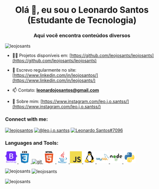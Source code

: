 <h1 align="center">Olá 👋, eu sou o Leonardo Santos (Estudante de Tecnologia)</h1>
<h3 align="center">Aqui você encontra conteúdos diversos</h3>

<p align="left"> 
  <img src="https://komarev.com/ghpvc/?username=leojosants&label=Profile%20views&color=0e75b6&style=flat" alt="leojosants" /> 
</p>

- 👨‍💻 Projetos disponíveis em: [https://github.com/leojosants/leojosants](https://github.com/leojosants/leojosants)

- 📝 Escrevo regularmente no site: [https://www.linkedin.com/in/leojosantos/](https://www.linkedin.com/in/leojosants/)

- 📫 Contato: **leonardojosantos@gmail.com**

- 📄 Sobre mim: [https://www.instagram.com/leo.j.o.santss/](https://www.instagram.com/leo.j.o.santss/)

<h3 align="left">Connect with me:</h3>
<p align="left">
<a href="https://linkedin.com/in/leojosantos" target="blank"><img align="center" src="https://raw.githubusercontent.com/rahuldkjain/github-profile-readme-generator/master/src/images/icons/Social/linked-in-alt.svg" alt="leojosantos" height="30" width="40" /></a>
<a href="https://instagram.com/@leo.j.o.santss" target="blank"><img align="center" src="https://raw.githubusercontent.com/rahuldkjain/github-profile-readme-generator/master/src/images/icons/Social/instagram.svg" alt="@leo.j.o.santss" height="30" width="40" /></a>
<a href="https://discord.gg/Leonardo Santos#7096" target="blank"><img align="center" src="https://raw.githubusercontent.com/rahuldkjain/github-profile-readme-generator/master/src/images/icons/Social/discord.svg" alt="Leonardo Santos#7096" height="30" width="40" /></a>
</p>

<h3 align="left">Languages and Tools:</h3>
<p align="left"> <a href="https://getbootstrap.com" target="_blank" rel="noreferrer"> <img src="https://raw.githubusercontent.com/devicons/devicon/master/icons/bootstrap/bootstrap-plain-wordmark.svg" alt="bootstrap" width="40" height="40"/> </a> <a href="https://www.w3schools.com/css/" target="_blank" rel="noreferrer"> <img src="https://raw.githubusercontent.com/devicons/devicon/master/icons/css3/css3-original-wordmark.svg" alt="css3" width="40" height="40"/> </a> <a href="https://git-scm.com/" target="_blank" rel="noreferrer"> <img src="https://www.vectorlogo.zone/logos/git-scm/git-scm-icon.svg" alt="git" width="40" height="40"/> </a> <a href="https://www.w3.org/html/" target="_blank" rel="noreferrer"> <img src="https://raw.githubusercontent.com/devicons/devicon/master/icons/html5/html5-original-wordmark.svg" alt="html5" width="40" height="40"/> </a> <a href="https://www.java.com" target="_blank" rel="noreferrer"> <img src="https://raw.githubusercontent.com/devicons/devicon/master/icons/java/java-original.svg" alt="java" width="40" height="40"/> </a> <a href="https://developer.mozilla.org/en-US/docs/Web/JavaScript" target="_blank" rel="noreferrer"> <img src="https://raw.githubusercontent.com/devicons/devicon/master/icons/javascript/javascript-original.svg" alt="javascript" width="40" height="40"/> </a> <a href="https://www.linux.org/" target="_blank" rel="noreferrer"> <img src="https://raw.githubusercontent.com/devicons/devicon/master/icons/linux/linux-original.svg" alt="linux" width="40" height="40"/> </a> <a href="https://www.mysql.com/" target="_blank" rel="noreferrer"> <img src="https://raw.githubusercontent.com/devicons/devicon/master/icons/mysql/mysql-original-wordmark.svg" alt="mysql" width="40" height="40"/> </a> <a href="https://nodejs.org" target="_blank" rel="noreferrer"> <img src="https://raw.githubusercontent.com/devicons/devicon/master/icons/nodejs/nodejs-original-wordmark.svg" alt="nodejs" width="40" height="40"/> </a> <a href="https://www.python.org" target="_blank" rel="noreferrer"> <img src="https://raw.githubusercontent.com/devicons/devicon/master/icons/python/python-original.svg" alt="python" width="40" height="40"/> </a> </p>

<p><img align="left" src="https://github-readme-stats.vercel.app/api/top-langs?username=leojosants&show_icons=true&theme=dark&locale=en&layout=compact" alt="leojosants" /></p>

<p>&nbsp;<img align="center" src="https://github-readme-stats.vercel.app/api?username=leojosants&show_icons=true&theme=dark&locale=en" alt="leojosants" /></p>

<p><img align="center" src="https://github-readme-streak-stats.herokuapp.com/?user=leojosants&theme=dark" alt="leojosants" /></p>
